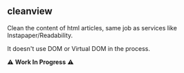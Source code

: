 
cleanview
---------

Clean the content of html articles, same job as services like Instapaper/Readability.

It doesn't use DOM or Virtual DOM in the process.

⚠️ **Work In Progress** ⚠️
